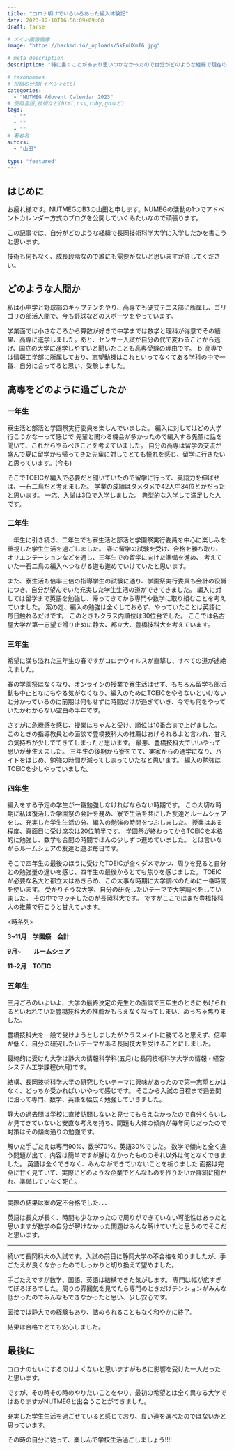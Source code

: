 ```yaml
---
title: "コロナ明けでいろいろあった編入体験記"
date: 2023-12-10T16:56:09+09:00
draft: farse

# メイン画像画像
image: "https://hackmd.io/_uploads/SkEuUXmI6.jpg"

# meta description
description: "特に書くことがあまり思いつかなかったので自分がどのような経緯で現在の大学に入学したかを書くことにしました。文字ばっかりですみません。"

# taxonomies
# 投稿の分類(イベントetc)
categories:
  - "NUTMEG Adovent Calendar 2023"
# 使用言語,技術など(html,css,ruby,goなど)
tags:
  - ""
  - ""
  - ""
# 著者名
autors:
  - "山田"

type: "featured"
---
```

## はじめに

お疲れ様です。NUTMEGのB3の山田と申します。NUMEGの活動の1つでアドベントカレンダー方式のブログを公開していくみたいなので頑張ります。

この記事では、自分がどのような経緯で長岡技術科学大学に入学したかを書こうと思います。

技術も何もなく、成長段階なので誰にも需要がないと思いますが許してください。

## どのような人間か

私は小中学と野球部のキャプテンをやり、高専でも硬式テニス部に所属し、ゴリゴリの部活人間で、今も野球などのスポーツをやっています。

学業面では小さなころから算数が好きで中学までは数学と理科が得意でその結果、高専に進学しました。あと、センサー入試が自分の代で変わることから逃げ、国立の大学に進学しやすいと聞いたことも高専受験の理由です。
ｂ
高専では情報工学部に所属しており、志望動機はこれといってなくてある学科の中で一番、自分に合ってると思い、受験しました。

## 高専をどのように過ごしたか

### 一年生

寮生活と部活と学園祭実行委員を楽しんでいました。
編入に対してはどの大学行こうかなーって感じで
先輩と関わる機会が多かったので編入する先輩に話を聞いて、これからやるべきことを考えていました。
自分の高専は留学の交流が盛んで夏に留学から帰ってきた先輩に対してとても憧れを感じ、留学に行きたいと思っています。(今も)

そこでTOEICが編入で必要だと聞いていたので留学に行って、英語力を伸ばせば、一石二鳥だと考えました。
学業の成績はダメダメで42人中34位とかだったと思います。
一応、入試は3位で入学しました。
典型的な入学して満足した人です。

### 二年生

一年生に引き続き、二年生でも寮生活と部活と学園祭実行委員を中心に楽しみを重視した学生生活を過ごしました。
春に留学の試験を受け、合格を勝ち取り、オリエンテーションなどを通し、三年生での留学に向けた準備を進め、
考えていた一石二鳥の編入へつながる道も進めていけていたと思います。

また、寮生活も倍率三倍の指導学生の試験に通り、学園祭実行委員も会計の役職につき、自分が望んでいた充実した学生生活の道ができてきました。
編入に対しては留学まで英語を勉強し、帰ってきてから専門や数学に取り組むことを考えていました。
案の定、編入の勉強は全くしておらず、やっていたことは英語に毎日触れるだけです。
このときもクラス内順位は30位台でした。
ここでは名古屋大学が第一志望で滑り止めに静大、都立大、豊橋技科大を考えています。

### 三年生

希望に満ち溢れた三年生の春ですがコロナウイルスが直撃し、すべての道が途絶えました。

春の学園祭はなくなり、オンラインの授業で寮生活はせず、もちろん留学も部活動も中止となにもやる気がなくなり、編入のためにTOEICをやらないといけないと分かっているのに前期は何もせずに時間だけが過ぎていき、今でも何をやっていたかわからない空白の半年です。

さすがに危機感を感じ、授業はちゃんと受け、順位は10番台まで上げました。
このときの指導教員との面談で豊橋技科大の推薦はあげられるよと言われ、甘えの気持ちが少しでてきてしまったと思います。
最悪、豊橋技科大でいいやって思いが芽生えました。
三年生の後期から寮をでて、実家からの通学になり、バイトをはじめ、勉強の時間が減ってしまっていたなと思います。
編入の勉強はTOEICを少しやっていました。

### 四年生

編入をする予定の学生が一番勉強しなければならない時期です。
この大切な時期に私は復活した学園祭の会計を務め、寮で生活を共にした友達とルームシェアをし、充実した学生生活の分、編入の勉強の時間をつぶしました。
授業はある程度、真面目に受け席次は20位前半です。
学園祭が終わってからTOEICを本格的に勉強し、数学も合間の時間でほんの少しずつ進めていました。
とは言いながらルームシェアの友達と遊ぶ毎日です。

そこで四年生の最後のほうに受けたTOEICが全くダメでかつ、周りを見ると自分との勉強量の違いを感じ、四年生の最後からとても焦りを感じました。
TOEICが必要な名大と都立大はあきらめ、この大事な時期に大学調べのために一番時間を使います。
受かりそうな大学、自分の研究したいテーマで大学調べをしていました。
その中でマッチしたのが長岡科大です。
ですがここではまだ豊橋技科大の推薦で行こうと甘えています。

<時系列>

**3~11月　学園祭　会計**

**9月~　　ルームシェア**

**11~2月　TOEIC**

### 五年生

三月ごろのいよいよ、大学の最終決定の先生との面談で三年生のときにあげられるといわれていた豊橋技科大の推薦がもらえなくなってしまい、めっちゃ焦りました。

豊橋技科大を一般で受けようとしましたがクラスメイトに勝てると思えず、倍率が低く、自分の研究したいテーマがある長岡技大を受けることにしました。

最終的に受けた大学は静大の情報科学科(五月)と長岡技術科学大学の情報・経営システム工学課程(六月)です。

結構、長岡技術科学大学の研究したいテーマに興味があったので第一志望とかはなく、どっちか受かればいいやって感じです。
そこから入試の日程まで過去問に沿って専門、数学、英語を幅広く勉強していきました。

静大の過去問は学校に直接訪問しないと見せてもらえなかったので自分くらいしか見てきていないと安直な考えを持ち、問題も大体の傾向が毎年同じだったので対策はその傾向通りの勉強です。

解いた手ごたえは専門90%、数学70%、英語30%でした。
数学で傾向と全く違う問題が出て、内容は簡単ですが解けなかったもののそれ以外は何となくできました。
英語は全くできなく、みんなができていないことを祈りました
面接は完全に甘く見ていて、実際にどのような企業でどんなものを作りたいか詳細に聞かれ、準備していなく死亡。

---

実際の結果は案の定不合格でした、、、

英語は長文が長く、時間も少なかったので周りができていない可能性はあったと思いますが数学の自分が解けなかった問題はみんな解けていたと思うのでそこだと思います。

---

続いて長岡科大の入試です。入試の前日に静岡大学の不合格を知りましたが、手ごたえが良くなかったのでしっかりと切り換えて望めました。

手ごたえですが数学、国語、英語は結構できた気がします。
専門は幅が広すぎてぼろぼろでした。周りの雰囲気を見てたら専門のときだけテンションがみんな低かったのでみんなもできなかったと思い、少し安心です。

面接では静大での経験もあり、詰められることもなく和やかに終了。

結果は合格でとても安心しました。

## 最後に

コロナのせいにするのはよくないと思いますがもろに影響を受けた一人だったと思います。

ですが、その時その時のやりたいことをやり、最初の希望とは全く異なる大学ではありますがNUTMEGと出会うことができました。

充実した学生生活を過ごせていると感じており、良い道を選べたのではないかと思っています。

その時の自分に従って、楽しんで学校生活過ごしましょう!!!!

